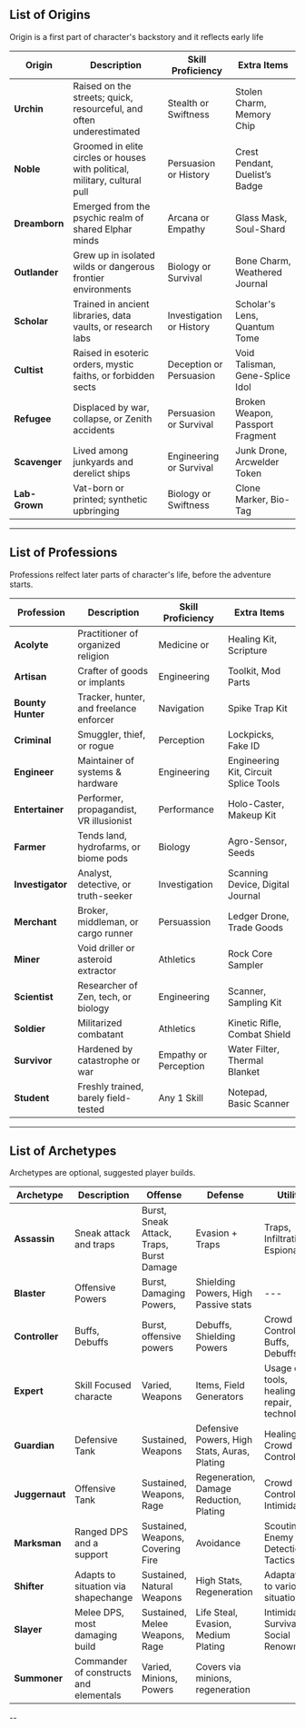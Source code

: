 ## List of Origins

Origin is a first part of character's backstory and it reflects early life

| Origin | Description | Skill Proficiency | Extra Items |
|--------------|-----------------------------------------------------------------------------|----------------------------------|-------------------------------------|
| **Urchin**   | Raised on the streets; quick, resourceful, and often underestimated         | Stealth or Swiftness     | Stolen Charm, Memory Chip           |
| **Noble**    | Groomed in elite circles or houses with political, military, cultural pull  | Persuasion or History    | Crest Pendant, Duelist’s Badge      |
| **Dreamborn**| Emerged from the psychic realm of shared Elphar minds                       | Arcana or Empathy        | Glass Mask, Soul-Shard              |
| **Outlander**| Grew up in isolated wilds or dangerous frontier environments                | Biology or Survival      | Bone Charm, Weathered Journal       |
| **Scholar**  | Trained in ancient libraries, data vaults, or research labs                 | Investigation or History | Scholar's Lens, Quantum Tome      |
| **Cultist**  | Raised in esoteric orders, mystic faiths, or forbidden sects                | Deception or Persuasion  | Void Talisman, Gene-Splice Idol     |
| **Refugee**  | Displaced by war, collapse, or Zenith accidents                             | Persuasion or Survival   | Broken Weapon, Passport Fragment    |
| **Scavenger**| Lived among junkyards and derelict ships                                    | Engineering or Survival  | Junk Drone, Arcwelder Token       |
| **Lab-Grown**| Vat-born or printed; synthetic upbringing                                   | Biology or Swiftness     | Clone Marker, Bio-Tag               |
---

## List of Professions

Professions relfect later parts of character's life, before the adventure starts.

| Profession | Description | Skill Proficiency | Extra Items |
|-----------------|--------------------------------------------|----------------------------|------------------------------------------|
| **Acolyte**      | Practitioner of organized religion        | Medicine or                | Healing Kit, Scripture                   |
| **Artisan**      | Crafter of goods or implants              | Engineering                | Toolkit, Mod Parts                       |
| **Bounty Hunter**| Tracker, hunter, and freelance enforcer   | Navigation                 | Spike Trap Kit                           |
| **Criminal**     | Smuggler, thief, or rogue                 | Perception                 | Lockpicks, Fake ID                       |
| **Engineer**     | Maintainer of systems & hardware          | Engineering                | Engineering Kit, Circuit Splice Tools    |
| **Entertainer**  | Performer, propagandist, VR illusionist   | Performance                | Holo-Caster, Makeup Kit                  |
| **Farmer**       | Tends land, hydrofarms, or biome pods     | Biology                    | Agro-Sensor, Seeds                       |
| **Investigator** | Analyst, detective, or truth-seeker       | Investigation              | Scanning Device, Digital Journal         |
| **Merchant**     | Broker, middleman, or cargo runner        | Persuassion                | Ledger Drone, Trade Goods                |
| **Miner**        | Void driller or asteroid extractor        | Athletics                  | Rock Core Sampler                        |
| **Scientist**    | Researcher of Zen, tech, or biology       | Engineering                | Scanner, Sampling Kit                    |
| **Soldier**      | Militarized combatant                     | Athletics                  | Kinetic Rifle, Combat Shield             |
| **Survivor**     | Hardened by catastrophe or war            | Empathy or Perception      | Water Filter, Thermal Blanket            |
| **Student**      | Freshly trained, barely field-tested      | Any 1 Skill                | Notepad, Basic Scanner                   |
---

## List of Archetypes

Archetypes are optional, suggested player builds.

| Archetype | Description | Offense | Defense | Utility |
|-----------|-------------|---------|---------|---------|
| **Assassin**   | Sneak attack and traps   | Burst, Sneak Attack, Traps, Burst Damage | Evasion + Traps                                    | Traps, Infiltration, Espionage |
| **Blaster**    | Offensive Powers         | Burst, Damaging Powers,                  | Shielding Powers, High Passive stats               | --- |
| **Controller** | Buffs, Debuffs           | Burst, offensive powers                   | Debuffs, Shielding Powers                         | Crowd Control, Buffs, Debuffs |
| **Expert**     | Skill Focused characte   | Varied, Weapons                           | Items, Field Generators                           | Usage of tools, healing, repair, technology |
| **Guardian**   | Defensive Tank           | Sustained, Weapons                        | Defensive Powers, High Stats, Auras, Plating      | Healing, Crowd Control         |
| **Juggernaut** | Offensive Tank           | Sustained, Weapons, Rage                  | Regeneration, Damage Reduction, Plating           | Crowd Control, Intimidation|
| **Marksman**   | Ranged DPS and a support | Sustained, Weapons, Covering Fire         | Avoidance                                         | Scouting, Enemy Detection, Tactics |
| **Shifter**    | Adapts to situation via shapechange | Sustained, Natural Weapons     | High Stats, Regeneration                          | Adaptation to various situations |
| **Slayer**     | Melee DPS, most damaging build | Sustained, Melee Weapons, Rage      | Life Steal, Evasion, Medium Plating               | Intimidation, Survival, Social Renown |
| **Summoner**   | Commander of constructs and elementals | Varied, Minions, Powers     | Covers via minions, regeneration                  | |
--
